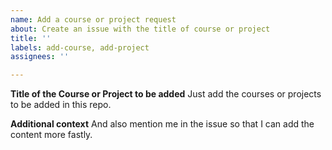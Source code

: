 ```yaml
---
name: Add a course or project request
about: Create an issue with the title of course or project
title: ''
labels: add-course, add-project
assignees: ''

---
```


**Title of the Course or Project to be added**
Just add the courses or projects to be added in this repo.

**Additional context**
And also mention me in the issue so that I can add the content more fastly.
